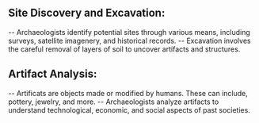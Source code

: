 ## Site Discovery and Excavation:
 -- Archaeologists identify potential sites through various means, including surveys, satellite imagenery, and historical records.
  -- Excavation involves the careful removal of layers of soil to uncover artifacts and structures.
## Artifact Analysis:
 -- Artificats are objects made or modified by humans. These can include, pottery, jewelry, and more.
 -- Archaeologists analyze artifacts to understand technological, economic, and social aspects of past societies.
